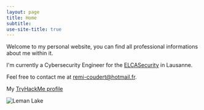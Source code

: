 ```yaml
---
layout: page
title: Home
subtitle:
use-site-title: true
---
```


Welcome to my personal website, you can find all professional informations about me within it.


I'm currently a Cybersecurity Engineer for the [ELCASecurity](https://www.elcasecurity.ch/en) in Lausanne.

Feel free to contact me at [remi-coudert@hotmail.fr](mailto:remi-coudert@hotmail.fr).

My [TryHackMe profile](https://tryhackme.com/p/enbyvalent)

![Leman Lake](img/DSC_1152.jpg)


